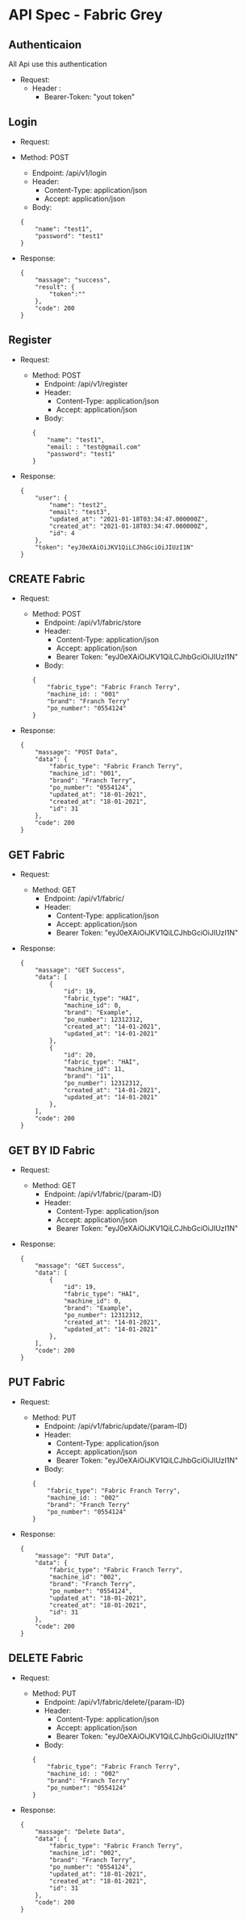 # **API Spec - Fabric Grey**

## Authenticaion

All Api use this authentication

* Request:
    - Header :
        * Bearer-Token: "yout token"

## Login

* Request:

- Method: POST
    - Endpoint: /api/v1/login
    - Header:
        * Content-Type: application/json
        * Accept: application/json
    - Body: 
    ```
    {
        "name": "test1",
        "password": "test1"
    }

    ```
- Response:

    ```
    {
        "massage": "success",
        "result": {
            "token":""
        },
        "code": 200
    }
    ```

## Register

* Request:

    - Method: POST
        - Endpoint: /api/v1/register
        - Header:
            * Content-Type: application/json
            * Accept: application/json
        - Body: 
        ```
        {
            "name": "test1",
            "email: : "test@gmail.com"
            "password": "test1"
        }

        ```
- Response:

    ```
    {
        "user": {
            "name": "test2",
            "email": "test3",
            "updated_at": "2021-01-18T03:34:47.000000Z",
            "created_at": "2021-01-18T03:34:47.000000Z",
            "id": 4
        },
        "token": "eyJ0eXAiOiJKV1QiLCJhbGciOiJIUzI1N"
    }
    ```

## CREATE Fabric

* Request:

    - Method: POST
        - Endpoint: /api/v1/fabric/store
        - Header:
            * Content-Type: application/json
            * Accept: application/json
            * Bearer Token: "eyJ0eXAiOiJKV1QiLCJhbGciOiJIUzI1N"
        - Body: 
        ```
        {
            "fabric_type": "Fabric Franch Terry",
            "machine_id: : "001"
            "brand": "Franch Terry"
            "po_number": "0554124"
        }

        ```
- Response:

    ```
   {
        "massage": "POST Data",
        "data": {
            "fabric_type": "Fabric Franch Terry",
            "machine_id": "001",
            "brand": "Franch Terry",
            "po_number": "0554124",
            "updated_at": "18-01-2021",
            "created_at": "18-01-2021",
            "id": 31
        },
        "code": 200
    }
    ```

## GET Fabric

* Request:

    - Method: GET
        - Endpoint: /api/v1/fabric/
        - Header:
            * Content-Type: application/json
            * Accept: application/json
            * Bearer Token: "eyJ0eXAiOiJKV1QiLCJhbGciOiJIUzI1N"
- Response:

    ```
   {
        "massage": "GET Success",
        "data": [
            {
                "id": 19,
                "fabric_type": "HAI",
                "machine_id": 0,
                "brand": "Example",
                "po_number": 12312312,
                "created_at": "14-01-2021",
                "updated_at": "14-01-2021"
            },
            {
                "id": 20,
                "fabric_type": "HAI",
                "machine_id": 11,
                "brand": "11",
                "po_number": 12312312,
                "created_at": "14-01-2021",
                "updated_at": "14-01-2021"
            },
        ],
        "code": 200
    }
    ```
## GET BY ID Fabric

* Request:

    - Method: GET
        - Endpoint: /api/v1/fabric/{param-ID}
        - Header:
            * Content-Type: application/json
            * Accept: application/json
            * Bearer Token: "eyJ0eXAiOiJKV1QiLCJhbGciOiJIUzI1N"
- Response:

    ```
   {
        "massage": "GET Success",
        "data": [
            {
                "id": 19,
                "fabric_type": "HAI",
                "machine_id": 0,
                "brand": "Example",
                "po_number": 12312312,
                "created_at": "14-01-2021",
                "updated_at": "14-01-2021"
            },
        ],
        "code": 200
    }
    ```

## PUT Fabric

* Request:

    - Method: PUT
        - Endpoint: /api/v1/fabric/update/{param-ID}
        - Header:
            * Content-Type: application/json
            * Accept: application/json
            * Bearer Token: "eyJ0eXAiOiJKV1QiLCJhbGciOiJIUzI1N"
        - Body: 
        ```
        {
            "fabric_type": "Fabric Franch Terry",
            "machine_id: : "002"
            "brand": "Franch Terry"
            "po_number": "0554124"
        }

        ```
- Response:

    ```
   {
        "massage": "PUT Data",
        "data": {
            "fabric_type": "Fabric Franch Terry",
            "machine_id": "002",
            "brand": "Franch Terry",
            "po_number": "0554124",
            "updated_at": "18-01-2021",
            "created_at": "18-01-2021",
            "id": 31
        },
        "code": 200
    }
    ```

## DELETE Fabric

* Request:

    - Method: PUT
        - Endpoint: /api/v1/fabric/delete/{param-ID}
        - Header:
            * Content-Type: application/json
            * Accept: application/json
            * Bearer Token: "eyJ0eXAiOiJKV1QiLCJhbGciOiJIUzI1N"
        - Body: 
        ```
        {
            "fabric_type": "Fabric Franch Terry",
            "machine_id: : "002"
            "brand": "Franch Terry"
            "po_number": "0554124"
        }

        ```
- Response:

    ```
   {
        "massage": "Delete Data",
        "data": {
            "fabric_type": "Fabric Franch Terry",
            "machine_id": "002",
            "brand": "Franch Terry",
            "po_number": "0554124",
            "updated_at": "18-01-2021",
            "created_at": "18-01-2021",
            "id": 31
        },
        "code": 200
    }
    ```
